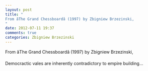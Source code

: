 ```yaml
---
layout: post
title: "
From âThe Grand Chessboardâ (1997) by Zbigniew Brzezinski,
"
date: 2012-07-11 19:37
comments: true
categories: Zbigniew Brzezinski
---
```


From âThe Grand Chessboardâ (1997) by Zbigniew Brzezinski,


Democractic vales are inherently contradictory to empire building…


